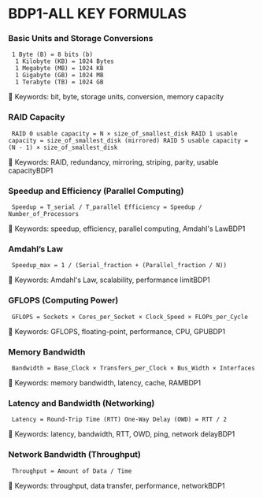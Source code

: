 # BDP1-ALL KEY FORMULAS

### Basic Units and Storage Conversions
<pre><code> 1 Byte (B) = 8 bits (b) 
  1 Kilobyte (KB) = 1024 Bytes 
  1 Megabyte (MB) = 1024 KB 
  1 Gigabyte (GB) = 1024 MB 
  1 Terabyte (TB) = 1024 GB </code></pre>
🔑 Keywords: bit, byte, storage units, conversion, memory capacity

### RAID Capacity
<pre><code> RAID 0 usable capacity = N × size_of_smallest_disk RAID 1 usable capacity = size_of_smallest_disk (mirrored) RAID 5 usable capacity = (N - 1) × size_of_smallest_disk </code></pre>
🔑 Keywords: RAID, redundancy, mirroring, striping, parity, usable capacityBDP1

### Speedup and Efficiency (Parallel Computing)
<pre><code> Speedup = T_serial / T_parallel Efficiency = Speedup / Number_of_Processors </code></pre>
🔑 Keywords: speedup, efficiency, parallel computing, Amdahl's LawBDP1

### Amdahl’s Law
<pre><code> Speedup_max = 1 / (Serial_fraction + (Parallel_fraction / N)) </code></pre>
🔑 Keywords: Amdahl's Law, scalability, performance limitBDP1

### GFLOPS (Computing Power)
<pre><code> GFLOPS = Sockets × Cores_per_Socket × Clock_Speed × FLOPs_per_Cycle </code></pre>
🔑 Keywords: GFLOPS, floating-point, performance, CPU, GPUBDP1

### Memory Bandwidth
<pre><code> Bandwidth = Base_Clock × Transfers_per_Clock × Bus_Width × Interfaces </code></pre>
🔑 Keywords: memory bandwidth, latency, cache, RAMBDP1

### Latency and Bandwidth (Networking)
<pre><code> Latency = Round-Trip Time (RTT) One-Way Delay (OWD) = RTT / 2 </code></pre>
🔑 Keywords: latency, bandwidth, RTT, OWD, ping, network delayBDP1

### Network Bandwidth (Throughput)
<pre><code> Throughput = Amount of Data / Time </code></pre>
🔑 Keywords: throughput, data transfer, performance, networkBDP1

